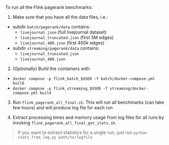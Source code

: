 To run all the Flink pagerank benchmarks:

1. Make sure that you have all the data files, i.e.:
  - subdir `batch/pagerank/data` contains:
    * `livejournal.json` (full livejournal dataset)
    * `livejournal_truncated.json` (first 5M edges)
    * `livejournal_400.json` (first 400k edges)
  - subdir `streaming/pagerank/data` contains:
    * `livejournal_truncated.json`
    * `livejournal_400.json`

2. (Optionally) Build the containers with
  - `docker compose -p flink_batch_$USER -f batch/docker-compose.yml build`
  - `docker compose -p flink_streaming_$USER -f streaming/docker-compose.yml build`

3. Run `flink_pagerank_all_final.sh`.
This will run all benchmarks (can take few hours) and will produce log file for each run

4. Extract processing times and memory usage from log files for all runs by invoking `flink_pagerank_all_final_get_stats.sh`.

> If you want to extract statistics for a single run, just run `python stats_from_log.py path/to/logfile`